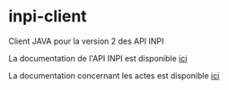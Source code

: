 # inpi-client
Client JAVA pour la version 2 des API INPI

La documentation de l'API INPI est disponible [ici](https://www.inpi.fr/sites/default/files/documentation%20technique%20API%20formalit%C3%A9s_v13.pdf)
 
La documentation concernant les actes est disponible [ici](https://www.inpi.fr/sites/default/files/documentation%20technique%20API%20Actes%20v1.1.pdf)
